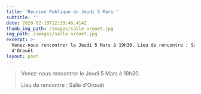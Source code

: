```yaml
---
title: 'Réunion Publique du Jeudi 5 Mars '
subtitle: ''
date: 2020-02-10T12:33:46.414Z
thumb_img_path: /images/salle orouet.jpg
img_path: /images/salle orouet.jpg
excerpt: >-
  Venez-nous rencontrer le Jeudi 5 Mars à 19h30. Lieu de rencontre : Salle
  d'Orouët
layout: post
---
```

> Venez-nous rencontrer le Jeudi 5 Mars à 19h30. 
>
> Lieu de rencontre : Salle d'Orouët
